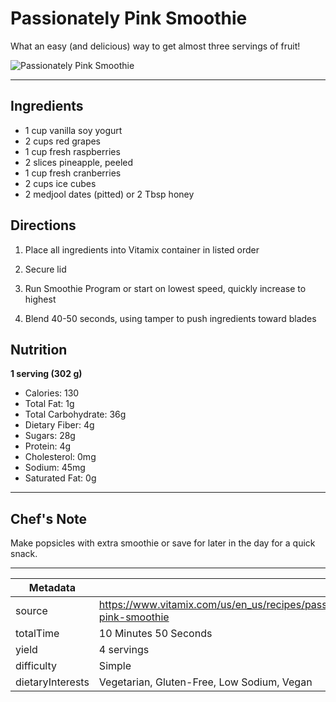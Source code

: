 # Passionately Pink Smoothie

What an easy (and delicious) way to get almost three servings of fruit!

![Passionately Pink Smoothie](https://www.vitamix.com/content/dam/vitamix/migration/media/recipe/rcppassionatelypinksmoothie/images/passionatelypinksmoothiemainjpg.jpg)

---

## Ingredients

- 1 cup vanilla soy yogurt
- 2 cups red grapes
- 1 cup fresh raspberries
- 2 slices pineapple, peeled
- 1 cup fresh cranberries
- 2 cups ice cubes
- 2 medjool dates (pitted) or 2 Tbsp honey

## Directions

1. Place all ingredients into Vitamix container in listed order

2. Secure lid

3. Run Smoothie Program or start on lowest speed, quickly increase to highest

4. Blend 40-50 seconds, using tamper to push ingredients toward blades

## Nutrition

**1 serving (302 g)**

- Calories: 130
- Total Fat: 1g
- Total Carbohydrate: 36g
- Dietary Fiber: 4g
- Sugars: 28g
- Protein: 4g
- Cholesterol: 0mg
- Sodium: 45mg
- Saturated Fat: 0g

---

## Chef's Note

Make popsicles with extra smoothie or save for later in the day for a quick snack.

---

| Metadata |  |
| --- | --- |
| source | https://www.vitamix.com/us/en_us/recipes/passionately-pink-smoothie |
| totalTime | 10 Minutes 50 Seconds |
| yield | 4 servings |
| difficulty | Simple |
| dietaryInterests | Vegetarian, Gluten-Free, Low Sodium, Vegan |
